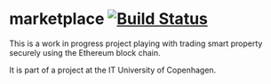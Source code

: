 # marketplace [![Build Status](https://travis-ci.org/cholewa1992/marketplace.svg?branch=master)](https://travis-ci.org/cholewa1992/marketplace)
This is a work in progress project playing with trading smart property securely using the Ethereum block chain.

It is part of a project at the IT University of Copenhagen.
